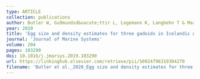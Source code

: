 ```yaml
---
type: ARTICLE
collection: publications
author: Butler W, Guðmundsd&oacute;ttir L, Logemann K, Langbehn T & Marteinsd&oacute;ttir G
year: 2020
title: 'Egg size and density estimates for three gadoids in Icelandic waters and their implications for the vertical distribution of eggs along a stratified water column'
journal: 'Journal of Marine Systems'
volume: 204
pages: 103290
doi: 10.1016/j.jmarsys.2019.103290
url: https://linkinghub.elsevier.com/retrieve/pii/S0924796319304270
filename: 'Butler et al._2020_Egg size and density estimates for three gadoids in Icelandic waters and the.pdf'
---
```

